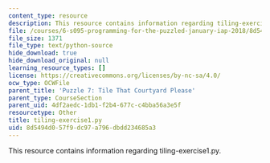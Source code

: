 ```yaml
---
content_type: resource
description: This resource contains information regarding tiling-exercise1.py.
file: /courses/6-s095-programming-for-the-puzzled-january-iap-2018/8d5494d057f9dc97a796dbdd234685a3_tiling-exercise1.py
file_size: 1371
file_type: text/python-source
hide_download: true
hide_download_original: null
learning_resource_types: []
license: https://creativecommons.org/licenses/by-nc-sa/4.0/
ocw_type: OCWFile
parent_title: 'Puzzle 7: Tile That Courtyard Please'
parent_type: CourseSection
parent_uid: 4df2aedc-1db1-f2b4-677c-c4bba56a3e5f
resourcetype: Other
title: tiling-exercise1.py
uid: 8d5494d0-57f9-dc97-a796-dbdd234685a3
---
```

This resource contains information regarding tiling-exercise1.py.